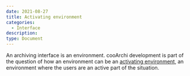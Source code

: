 ```yaml
---
date: 2021-08-27
title: Activating environment
categories:
  - Interface
description: 
type: Document
---
```

An archiving interface is an environment. cooArchi development is part of the question of how an environment can be an [activating environment](http://www.kathiavonroth.de/wp-content/uploads/Activating-Environments_KvR_09-04-2021.pdf), an environment where the users are an active part of the situation.
